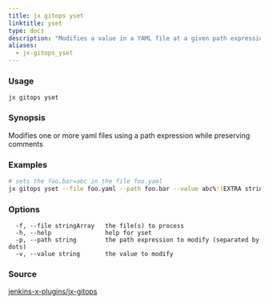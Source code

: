 ```yaml
---
title: jx gitops yset
linktitle: yset
type: docs
description: "Modifies a value in a YAML file at a given path expression while preserving comments"
aliases:
  - jx-gitops_yset
---
```


### Usage

```
jx gitops yset
```

### Synopsis

Modifies one or more yaml files using a path expression while preserving comments

### Examples

  ```bash
  # sets the foo.bar=abc in the file foo.yaml
  jx gitops yset --file foo.yaml --path foo.bar --value abc%!(EXTRA string=jx-gitops, string=jx-gitops)

  ```
### Options

```
  -f, --file stringArray   the file(s) to process
  -h, --help               help for yset
  -p, --path string        the path expression to modify (separated by dots)
  -v, --value string       the value to modify
```



### Source

[jenkins-x-plugins/jx-gitops](https://github.com/jenkins-x-plugins/jx-gitops)
